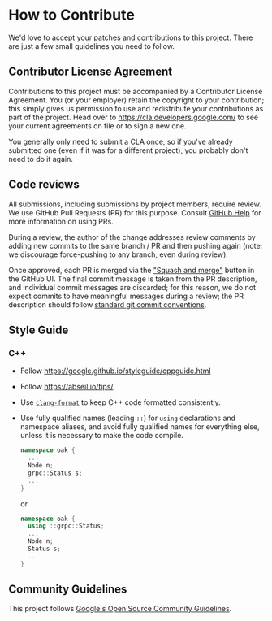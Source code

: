 # How to Contribute

We'd love to accept your patches and contributions to this project. There are
just a few small guidelines you need to follow.

## Contributor License Agreement

Contributions to this project must be accompanied by a Contributor License
Agreement. You (or your employer) retain the copyright to your contribution;
this simply gives us permission to use and redistribute your contributions as
part of the project. Head over to <https://cla.developers.google.com/> to see
your current agreements on file or to sign a new one.

You generally only need to submit a CLA once, so if you've already submitted one
(even if it was for a different project), you probably don't need to do it
again.

## Code reviews

All submissions, including submissions by project members, require review. We
use GitHub Pull Requests (PR) for this purpose. Consult
[GitHub Help](https://help.github.com/articles/about-pull-requests/) for more
information on using PRs.

During a review, the author of the change addresses review comments by adding
new commits to the same branch / PR and then pushing again (note: we discourage
force-pushing to any branch, even during review).

Once approved, each PR is merged via the
["Squash and merge"](https://help.github.com/en/articles/about-pull-request-merges#squash-and-merge-your-pull-request-commits)
button in the GitHub UI. The final commit message is taken from the PR
description, and individual commit messages are discarded; for this reason, we
do not expect commits to have meaningful messages during a review; the PR
description should follow
[standard git commit conventions](https://chris.beams.io/posts/git-commit/).

## Style Guide

### C++

- Follow https://google.github.io/styleguide/cppguide.html
- Follow https://abseil.io/tips/
- Use [`clang-format`](https://clang.llvm.org/docs/ClangFormat.html) to keep C++
  code formatted consistently.
- Use fully qualified names (leading `::`) for `using` declarations and
  namespace aliases, and avoid fully qualified names for everything else, unless
  it is necessary to make the code compile.

  ```C++
  namespace oak {
    ...
    Node n;
    grpc::Status s;
    ...
  }
  ```

  or

  ```C++
  namespace oak {
    using ::grpc::Status;
    ...
    Node n;
    Status s;
    ...
  }
  ```

## Community Guidelines

This project follows
[Google's Open Source Community Guidelines](https://opensource.google.com/conduct/).
